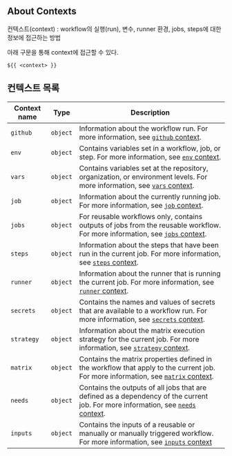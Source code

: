 ## About Contexts 

컨텍스트(context) : workflow의 실행(run), 변수, runner 환경, jobs, steps에 대한 정보에 접근하는 방법 

아래 구문을 통해 context에 접근할 수 있다.
```
${{ <context> }}
```

## 컨텍스트 목록 
| Context name | Type | Description |
|---------------|------|-------------|
| `github` | `object` | Information about the workflow run. For more information, see [`github` context](https://docs.github.com/ko/actions/learn-github-actions/contexts#github-context). |
| `env` | `object` | Contains variables set in a workflow, job, or step. For more information, see [`env` context](https://docs.github.com/ko/actions/learn-github-actions/contexts#env-context). |
| `vars` | `object` | Contains variables set at the repository, organization, or environment levels. For more information, see [`vars` context](https://docs.github.com/ko/actions/learn-github-actions/contexts#vars-context). |{% endif %}
| `job` | `object` | Information about the currently running job. For more information, see [`job` context](https://docs.github.com/ko/actions/learn-github-actions/contexts#job-context). |
| `jobs` | `object` | For reusable workflows only, contains outputs of jobs from the reusable workflow. For more information, see [`jobs` context](https://docs.github.com/ko/actions/learn-github-actions/contexts#jobs-context). |
| `steps` | `object` | Information about the steps that have been run in the current job. For more information, see [`steps` context](https://docs.github.com/ko/actions/learn-github-actions/contexts#steps-context). |
| `runner` | `object` | Information about the runner that is running the current job. For more information, see [`runner` context](https://docs.github.com/ko/actions/learn-github-actions/contexts#runner-context). |
| `secrets` | `object` | Contains the names and values of secrets that are available to a workflow run. For more information, see [`secrets` context](https://docs.github.com/ko/actions/learn-github-actions/contexts#secrets-context). |
| `strategy` | `object` | Information about the matrix execution strategy for the current job. For more information, see [`strategy` context](https://docs.github.com/ko/actions/learn-github-actions/contexts#strategy-context). |
| `matrix` | `object` | Contains the matrix properties defined in the workflow that apply to the current job. For more information, see [`matrix` context](https://docs.github.com/ko/actions/learn-github-actions/contexts#matrix-context). |
| `needs` | `object` | Contains the outputs of all jobs that are defined as a dependency of the current job. For more information, see [`needs` context](https://docs.github.com/ko/actions/learn-github-actions/contexts#needs-context). |
| `inputs` | `object` | Contains the inputs of a reusable or manually or manually triggered workflow. For more information, see [`inputs` context](https://docs.github.com/ko/actions/learn-github-actions/contexts#inputs-context)
